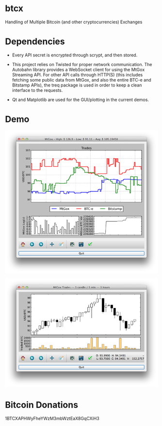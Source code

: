 btcx
====

Handling of Multiple Bitcoin (and other cryptocurrencies) Exchanges


Dependencies
============

+ Every API secret is encrypted through scrypt, and then stored.

+ This project relies on Twisted for proper network communication.
The Autobahn library provides a WebSocket client for using the
MtGox Streaming API. For other API calls through HTTP(S) (this includes
fetching some public data from MtGox, and also the entire BTC-e and
Bitstamp APIs), the treq package is used in order to keep a clean
interface to the requests.

+ Qt and Matplotlib are used for the GUI/plotting in the current demos.


Demo
====

![demo1](screenshot/demo_1_up2.png?raw=True)

![demo4](screenshot/demo_4.png?raw=True)


Bitcoin Donations
=================

1BTCXAPHWyFheYWzM3mbWztEaX8GqCXiH3
